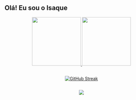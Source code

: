 ## Olá! Eu sou o Isaque
  
<div text align="center">
<a href="https://github.com/Isaque910">
<img height="160em" src="https://github-readme-stats.vercel.app/api?username=Isaque910&show_icons=true&theme=swift&include_all_commits=true&count_private=true"/>
<img height="160em" src="https://github-readme-stats.vercel.app/api/top-langs/?username=Isaque910&layout=compact&langs_count=7&theme=swift"/>
</div>

<br>

<div text align="center">
  
  [![GitHub Streak](https://github-readme-streak-stats.herokuapp.com?user=Isaque910&theme=swift)](https://git.io/streak-stats) 

##

<div>
  <a href="https://www.instagram.com/i_samuel.7/" target="_blank"><img src= "https://img.shields.io/badge/Instagram-E4405F?style=for-the-badge&logo=instagram&logoColor=white"target="_blank"></a>
</div>
